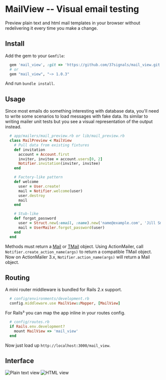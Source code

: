 MailView -- Visual email testing
================================

Preview plain text and html mail templates in your browser without redelivering it every time you make a change.

Install
-------

Add the gem to your `Gemfile`:

```ruby
  gem 'mail_view', :git => 'https://github.com/37signals/mail_view.git'
  # or
  gem "mail_view", "~> 1.0.3"
```

And run `bundle install`.

Usage
-----

Since most emails do something interesting with database data, you'll need to write some scenarios to load messages with fake data. Its similar to writing mailer unit tests but you see a visual representation of the output instead.

```ruby
  # app/mailers/mail_preview.rb or lib/mail_preview.rb
  class MailPreview < MailView
    # Pull data from existing fixtures
    def invitation
      account = Account.first
      inviter, invitee = account.users[0, 2]
      Notifier.invitation(inviter, invitee) 
    end

    # Factory-like pattern
    def welcome
      user = User.create!
      mail = Notifier.welcome(user)
      user.destroy
      mail
    end

    # Stub-like
    def forgot_password
      user = Struct.new(:email, :name).new('name@example.com', 'Jill Smith')
      mail = UserMailer.forgot_password(user)
    end
  end
```

Methods must return a [Mail][1] or [TMail][2] object. Using ActionMailer, call `Notifier.create_action_name(args)` to return a compatible TMail object. Now on ActionMailer 3.x, `Notifier.action_name(args)` will return a Mail object.

Routing
-------

A mini router middleware is bundled for Rails 2.x support.

```ruby
  # config/environments/development.rb
  config.middleware.use MailView::Mapper, [MailView]
```

For Rails³ you can map the app inline in your routes config.

```ruby
  # config/routes.rb
  if Rails.env.development?
    mount MailView => 'mail_view'
  end
```

Now just load up `http://localhost:3000/mail_view`.

Interface
---------

![Plain text view](http://img18.imageshack.us/img18/1066/plaintext.png)
![HTML view](http://img269.imageshack.us/img269/2944/htmlz.png)


[1]: http://github.com/mikel/mail
[2]: http://github.com/mikel/tmail
